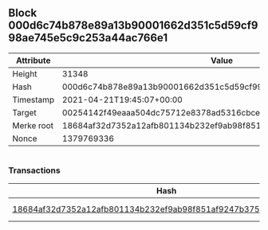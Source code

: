 ## Block 000d6c74b878e89a13b90001662d351c5d59cf998ae745e5c9c253a44ac766e1

Attribute | Value
--- | ---
Height | 31348
Hash | 000d6c74b878e89a13b90001662d351c5d59cf998ae745e5c9c253a44ac766e1
Timestamp | 2021-04-21T19:45:07+00:00
Target | 00254142f49eaaa504dc75712e8378ad5316cbcead634704b3734b6271167cc4
Merke root | 18684af32d7352a12afb801134b232ef9ab98f851af9247b3754f54a9d06cfb4
Nonce | 1379769336

```

```

### Transactions

Hash | Amount
--- | ---
[18684af32d7352a12afb801134b232ef9ab98f851af9247b3754f54a9d06cfb4](18684af32d7352a12afb801134b232ef9ab98f851af9247b3754f54a9d06cfb4.md) | 10.00000000 SKEPTI 

